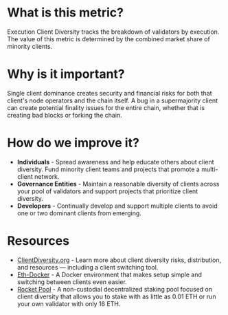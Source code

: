 ---
---

# What is this metric?

Execution Client Diversity tracks the breakdown of validators by execution. The value of this metric is determined by the combined market share of minority clients.

# Why is it important?

Single client dominance creates security and financial risks for both that client's node operators and the chain itself. A bug in a supermajority client can create potential finality issues for the entire chain, whether that is creating bad blocks or forking the chain.

# How do we improve it?

- **Individuals** - Spread awareness and help educate others about client diversity. Fund minority client teams and projects that promote a multi-client network.
- **Governance Entities** - Maintain a reasonable diversity of clients across your pool of validators and support projects that prioritize client diversity.
- **Developers** - Continually develop and support multiple clients to avoid one or two dominant clients from emerging. 

# Resources

- [ClientDiversity.org](https://clientdiversity.org) - Learn more about client diversity risks, distribution, and resources — including a client switching tool.
- [Eth-Docker](https://eth-docker.net/) - A Docker environment that makes setup simple and switching between clients even easier.
- [Rocket Pool](https://docs.rocketpool.net/guides/) - A non-custodial decentralized staking pool focused on client diversity that allows you to stake with as little as 0.01 ETH or run your own validator with only 16 ETH.
